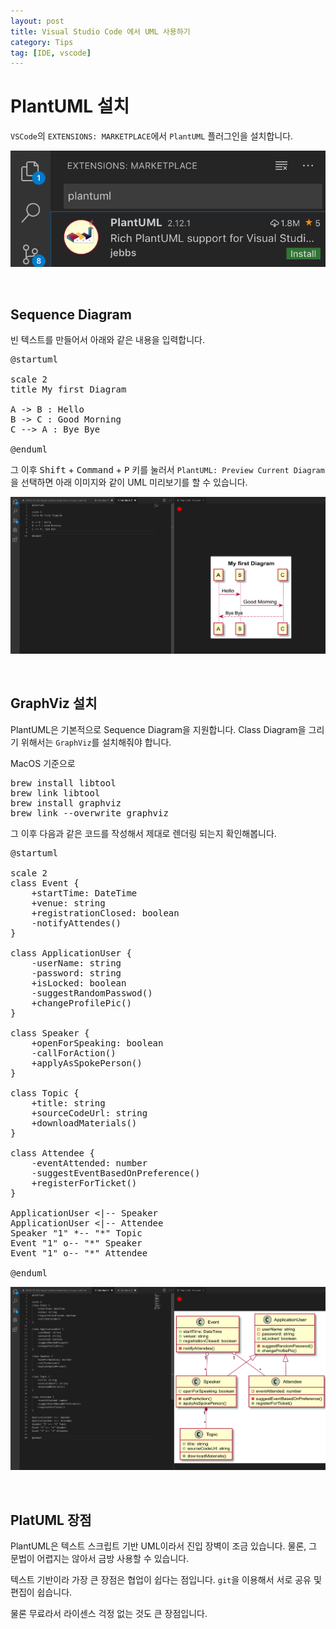```yaml
---
layout: post
title: Visual Studio Code 에서 UML 사용하기
category: Tips
tag: [IDE, vscode]
---
```

# PlantUML 설치

`VSCode`의 `EXTENSIONS: MARKETPLACE`에서 `PlantUML` 플러그인을 설치합니다.

![image](/assets/tips/vscode-uml-001.png)

<br>

## Sequence Diagram

빈 텍스트를 만들어서 아래와 같은 내용을 입력합니다.

<pre class="prettyprint">
@startuml

scale 2
title My first Diagram

A -> B : Hello
B -> C : Good Morning
C --> A : Bye Bye

@enduml
</pre>

그 이후 <kbd>Shift</kbd> + <kbd>Command</kbd> + <kbd>P</kbd> 키를 눌러서 `PlantUML: Preview Current Diagram`을 선택하면 아래 이미지와 같이 UML 미리보기를 할 수 있습니다.

![image -fullwidth](/assets/tips/vscode-uml-002.png)

<br>

## GraphViz 설치

PlantUML은 기본적으로 Sequence Diagram을 지원합니다. Class Diagram을 그리기 위해서는 `GraphViz`를 설치해줘야 합니다.

MacOS 기준으로 

<pre class="prettyprint">
brew install libtool
brew link libtool
brew install graphviz
brew link --overwrite graphviz
</pre>

그 이후 다음과 같은 코드를 작성해서 제대로 렌더링 되는지 확인해봅니다.

<pre class="prettyprint">
@startuml

scale 2
class Event {
    +startTime: DateTime
    +venue: string
    +registrationClosed: boolean
    -notifyAttendes()
}

class ApplicationUser {
    -userName: string
    -password: string
    +isLocked: boolean
    -suggestRandomPasswod()
    +changeProfilePic()
}

class Speaker {
    +openForSpeaking: boolean
    -callForAction()
    +applyAsSpokePerson()
}

class Topic {
    +title: string
    +sourceCodeUrl: string
    +downloadMaterials()
}

class Attendee {
    -eventAttended: number
    -suggestEventBasedOnPreference()
    +registerForTicket()
}

ApplicationUser <|-- Speaker
ApplicationUser <|-- Attendee
Speaker "1" *-- "*" Topic
Event "1" o-- "*" Speaker
Event "1" o-- "*" Attendee

@enduml
</pre>

![image -fullwidth](/assets/tips/vscode-uml-003.png)

<br>

## PlatUML 장점

PlantUML은 텍스트 스크립트 기반 UML이라서 진입 장벽이 조금 있습니다. 물론, 그 문법이 어렵지는 않아서 금방 사용할 수 있습니다. 

텍스트 기반이라 가장 큰 장점은 협업이 쉽다는 점입니다. `git`을 이용해서 서로 공유 및 편집이 쉽습니다.

물론 무료라서 라이센스 걱정 없는 것도 큰 장점입니다.